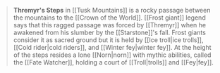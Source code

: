 > **Thremyr's Steps** in [[Tusk Mountains]] is a rocky passage between the mountains to the [[Crown of the World]]. [[Frost giant]] legend says that this ragged passage was forced by [[Thremyr]] when he awakened from his slumber by the [[Starstone]]'s fall. Frost giants consider it as sacred ground but it is held by [[Ice troll|ice trolls]], [[Cold rider|cold riders]], and [[Winter fey|winter fey]]. At the height of the steps resides a lone [[Norn|norn]] with mythic abilities, called the [[Fate Watcher]], holding a court of [[Troll|trolls]] and [[Fey|fey]].







